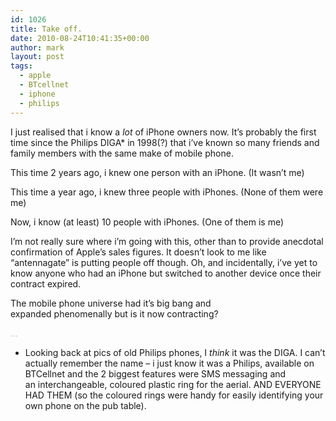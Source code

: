 ```yaml
---
id: 1026
title: Take off.
date: 2010-08-24T10:41:35+00:00
author: mark
layout: post
tags:
  - apple
  - BTcellnet
  - iphone
  - philips
---
```

I just realised that i know a _lot_ of iPhone owners now. It&#8217;s probably the first time since the Philips DIGA* in 1998(?) that i&#8217;ve known so many friends and family members with the same make of mobile phone.

This time 2 years ago, i knew one person with an iPhone. (It wasn&#8217;t me)

This time a year ago, i knew three people with iPhones. (None of them were me)

Now, i know (at least) 10 people with iPhones. (One of them is me)

I&#8217;m not really sure where i&#8217;m going with this, other than to provide anecdotal confirmation of Apple&#8217;s sales figures. It doesn&#8217;t look to me like &#8220;antennagate&#8221; is putting people off though. Oh, and incidentally, i&#8217;ve yet to know anyone who had an iPhone but switched to another device once their contract expired.

The mobile phone universe had it&#8217;s big bang and expanded phenomenally but is it now contracting?

<span style="color: #c0c0c0;">&#8230;</span>

* Looking back at pics of old Philips phones, I _think_ it was the DIGA. I can&#8217;t actually remember the name &#8211; i just know it was a Philips, available on BTCellnet and the 2 biggest features were SMS messaging and an interchangeable, coloured plastic ring for the aerial. AND EVERYONE HAD THEM (so the coloured rings were handy for easily identifying your own phone on the pub table).